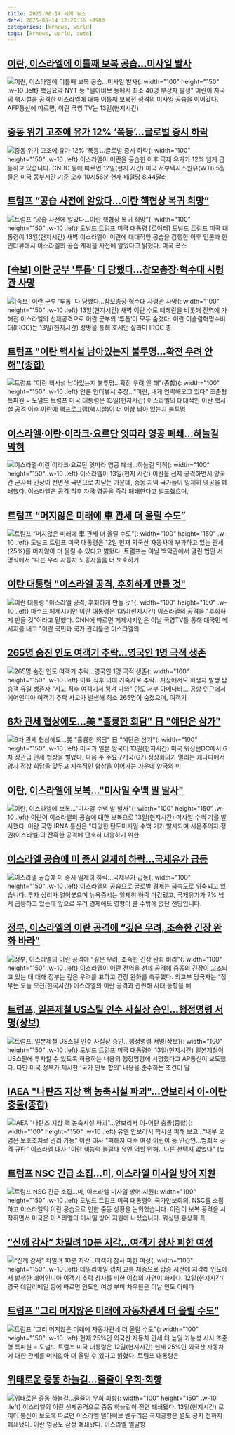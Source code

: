```yaml
---
title: 2025.06.14 세계 뉴스
date: 2025-06-14 12:25:16 +0900
categories: [krnews, world]
tags: [krnews, world, auto]
---
```

## [이란, 이스라엘에 이틀째 보복 공습…미사일 발사](https://n.news.naver.com/mnews/article/079/0004034784)

![이란, 이스라엘에 이틀째 보복 공습…미사일 발사](https://mimgnews.pstatic.net/image/origin/079/2025/06/14/4034784.jpg?type=nf220_150){: width="100" height="150" .w-10 .left}
핵심요약 NYT 등 "텔아비브 등에서 최소 40명 부상자 발생" 이란이 자국의 핵시설을 공격한 이스라엘에 대해 이틀째 보복전 성격의 미사일 공습을 이어갔다. AFP통신에 따르면, 이란 국영 TV는 13일(현지시간)

## [중동 위기 고조에 유가 12% ‘폭등’…글로벌 증시 하락](https://n.news.naver.com/mnews/article/449/0000311763)

![중동 위기 고조에 유가 12% ‘폭등’…글로벌 증시 하락](https://mimgnews.pstatic.net/image/origin/449/2025/06/13/311763.jpg?type=nf220_150){: width="100" height="150" .w-10 .left}
이스라엘이 이란을 공습한 이후 국제 유가가 12% 넘게 급등하고 있습니다. CNBC 등에 따르면 12일(현지 시간) 미국 서부텍사스원유(WTI) 5월물은 미국 동부시간 기준 오후 10시56분 현재 배럴당 8.44달러

## [트럼프 “공습 사전에 알았다…이란 핵협상 복귀 희망”](https://n.news.naver.com/mnews/article/016/0002484604)

![트럼프 “공습 사전에 알았다…이란 핵협상 복귀 희망”](https://mimgnews.pstatic.net/image/origin/016/2025/06/13/2484604.jpg?type=nf220_150){: width="100" height="150" .w-10 .left}
도널드 트럼프 미국 대통령 [로이터] 도널드 트럼프 미국 대통령이 13일(현지시간) 새벽 이스라엘이 이란에 대대적인 공습을 감행한 이후 언론과 한 인터뷰에서 이스라엘의 공습 계획을 사전에 알았다고 밝혔다. 미국 폭스

## [[속보] 이란 군부 '투톱' 다 당했다…참모총장·혁수대 사령관 사망](https://n.news.naver.com/mnews/article/025/0003447868)

![[속보] 이란 군부 '투톱' 다 당했다…참모총장·혁수대 사령관 사망](https://mimgnews.pstatic.net/image/origin/025/2025/06/13/3447868.jpg?type=nf220_150){: width="100" height="150" .w-10 .left}
13일(현지시간) 새벽 이란 수도 테헤란을 비롯해 전역에 가해진 이스라엘의 선제공격으로 이란 군부의 ‘투톱’이 모두 숨졌다. 이란 이슬람혁명수비대(IRGC)는 13일(현지시간) 성명을 통해 호세인 살라미 IRGC 총

## [트럼프 "이란 핵시설 남아있는지 불투명…확전 우려 안 해"(종합)](https://n.news.naver.com/mnews/article/001/0015449085)

![트럼프 "이란 핵시설 남아있는지 불투명…확전 우려 안 해"(종합)](https://mimgnews.pstatic.net/image/origin/001/2025/06/14/15449085.jpg?type=nf220_150){: width="100" height="150" .w-10 .left}
언론 인터뷰서 주장…"이란, 내게 연락해오고 있다" 조준형 특파원 = 도널드 트럼프 미국 대통령은 13일(현지시간) 이스라엘의 대대적인 이란 핵시설 공격 이후 이란에 핵프로그램(핵시설)이 더 이상 남아 있는지 불투명

## [이스라엘·이란·이라크·요르단 잇따라 영공 폐쇄…하늘길 막혀](https://n.news.naver.com/mnews/article/003/0013302423)

![이스라엘·이란·이라크·요르단 잇따라 영공 폐쇄…하늘길 막혀](https://mimgnews.pstatic.net/image/origin/003/2025/06/13/13302423.jpg?type=nf220_150){: width="100" height="150" .w-10 .left}
이스라엘이 13일(현지 시간) 이란을 선제 공격하면서 양국 간 군사적 긴장이 전면전 국면으로 치닫는 가운데, 중동 지역 국가들이 일제히 영공을 폐쇄했다. 이스라엘은 공격 직후 자국 영공을 즉각 폐쇄한다고 발표했으며,

## [트럼프 “머지않은 미래에 車 관세 더 올릴 수도”](https://n.news.naver.com/mnews/article/023/0003910830)

![트럼프 “머지않은 미래에 車 관세 더 올릴 수도”](https://mimgnews.pstatic.net/image/origin/023/2025/06/13/3910830.jpg?type=nf220_150){: width="100" height="150" .w-10 .left}
도널드 트럼프 미국 대통령은 12일 현재 외국산 자동차에 부과하고 있는 관세(25%)를 머지않아 더 올릴 수 있다고 밝혔다. 트럼프는 이날 백악관에서 열린 법안 서명식에서 “나는 우리 자동차 노동자들을 더 보호하기

## [이란 대통령 "이스라엘 공격, 후회하게 만들 것"](https://n.news.naver.com/mnews/article/421/0008311185)

![이란 대통령 "이스라엘 공격, 후회하게 만들 것"](https://mimgnews.pstatic.net/image/origin/421/2025/06/13/8311185.jpg?type=nf220_150){: width="100" height="150" .w-10 .left}
마수드 페제시키안 이란 대통령은 13일(현지시간) 이스라엘의 공격을 "후회하게 만들 것"이라고 말했다. CNN에 따르면 페제시키안은 이날 국영TV틀 통해 대국민 메시지를 내고 "이란 국민과 국가 관리들은 이스라엘의

## [265명 숨진 인도 여객기 추락…영국인 1명 극적 생존](https://n.news.naver.com/mnews/article/586/0000105240)

![265명 숨진 인도 여객기 추락…영국인 1명 극적 생존](https://mimgnews.pstatic.net/image/origin/586/2025/06/13/105240.jpg?type=nf220_150){: width="100" height="150" .w-10 .left}
이륙 직후 의대 기숙사로 추락…지상에서도 희생자 발생 탑승객 유일 생존자 "사고 직후 여객기서 튕겨 나와" 인도 서부 아메다바드 공항 인근에서 에어인디아 여객기 추락 사고가 발생해 최소 265명이 숨졌으며, 여객기

## [6차 관세 협상에도…美 "훌륭한 회담" 日 "예단은 삼가"](https://n.news.naver.com/mnews/article/277/0005607536)

![6차 관세 협상에도…美 "훌륭한 회담" 日 "예단은 삼가"](https://mimgnews.pstatic.net/image/origin/277/2025/06/14/5607536.jpg?type=nf220_150){: width="100" height="150" .w-10 .left}
미국과 일본 양국이 13일(현지시간) 미국 워싱턴DC에서 6차 장관급 관세 협상을 벌였다. 다음 주 주요 7개국(G7) 정상회의가 열리는 캐나다에서 양자 정상 회담을 앞두고 지속적인 협상을 이어가는 가운데 양국의 미

## [이란, 이스라엘에 보복…"미사일 수백 발 발사"](https://n.news.naver.com/mnews/article/079/0004034740)

![이란, 이스라엘에 보복…"미사일 수백 발 발사"](https://mimgnews.pstatic.net/image/origin/079/2025/06/14/4034740.jpg?type=nf220_150){: width="100" height="150" .w-10 .left}
이란이 이스라엘의 공습에 대한 보복으로 13일(현지시간) 미사일 수백 기를 발사했다. 이란 국영 IRNA 통신은 "다양한 탄도미사일 수백 기가 발사되며 시온주의자 정권(이스라엘)의 잔혹한 공격에 단호히 대응하기 위한

## [이스라엘 공습에 미 증시 일제히 하락…국제유가 급등](https://n.news.naver.com/mnews/article/437/0000444617)

![이스라엘 공습에 미 증시 일제히 하락…국제유가 급등](https://mimgnews.pstatic.net/image/origin/437/2025/06/14/444617.jpg?type=nf220_150){: width="100" height="150" .w-10 .left}
이스라엘의 공습으로 글로벌 경제는 급속도로 위축되고 있습니다. 투자 심리가 얼어붙으며 뉴욕증시는 일제히 하락 마감됐고, 국제유가가 7% 넘게 급등하고 있는데 앞으로 우리 경제에도 영향이 클 수밖에 없단 전망입니다.

## [정부, 이스라엘의 이란 공격에 “깊은 우려, 조속한 긴장 완화 바라”](https://n.news.naver.com/mnews/article/028/0002750863)

![정부, 이스라엘의 이란 공격에 “깊은 우려, 조속한 긴장 완화 바라”](https://mimgnews.pstatic.net/image/origin/028/2025/06/13/2750863.jpg?type=nf220_150){: width="100" height="150" .w-10 .left}
이스라엘이 이란 전역을 선제 공격해 중동의 긴장이 고조되고 있는 데 대해 정부는 깊은 우려를 표하고 긴장 완화를 촉구했다. 외교부 당국자는 “정부는 오늘 오전(한국시간) 이스라엘의 이란 공격과 관련해 사태 동향을 예

## [트럼프, 일본제철 US스틸 인수 사실상 승인…행정명령 서명(상보)](https://n.news.naver.com/mnews/article/277/0005607534)

![트럼프, 일본제철 US스틸 인수 사실상 승인…행정명령 서명(상보)](https://mimgnews.pstatic.net/image/origin/277/2025/06/14/5607534.jpg?type=nf220_150){: width="100" height="150" .w-10 .left}
도널드 트럼프 미국 대통령이 13일(현지시간) 일본제철이 US스틸에 투자할 수 있도록 허용하는 내용의 행정명령에 서명했다고 AP통신이 보도했다. 다만 미국 정부가 제시한 '국가 안보 합의' 내용을 준수하는 조건이 달

## [IAEA "나탄즈 지상 핵 농축시설 파괴"…안보리서 이-이란 충돌(종합)](https://n.news.naver.com/mnews/article/001/0015449187)

![IAEA "나탄즈 지상 핵 농축시설 파괴"…안보리서 이-이란 충돌(종합)](https://mimgnews.pstatic.net/image/origin/001/2025/06/14/15449187.jpg?type=nf220_150){: width="100" height="150" .w-10 .left}
유엔 안보리서 핵시설 피해 보고…"내부 오염은 보호조치로 관리 가능" 이란 대사 "피해자 다수 여성·어린이 등 민간인…범죄적 공격 규탄" 이스라엘 대사 "이란 핵능력 늘릴때 유엔 역할 안해…다른 선택지 없었다" (뉴

## [트럼프 NSC 긴급 소집...미, 이스라엘 미사일 방어 지원](https://n.news.naver.com/mnews/article/052/0002205491)

![트럼프 NSC 긴급 소집...미, 이스라엘 미사일 방어 지원](https://mimgnews.pstatic.net/image/origin/052/2025/06/14/2205491.jpg?type=nf220_150){: width="100" height="150" .w-10 .left}
도널드 트럼프 미국 대통령이 국가안보회의, NSC를 소집하고 이스라엘의 이란 공습으로 인한 중동 상황을 논의했습니다. 이란이 보복 공격을 시작하면서 미국은 이스라엘의 미사일 방어 지원에 나섰습니다. 워싱턴 홍상희 특

## [“신께 감사” 차밀려 10분 지각…여객기 참사 피한 여성](https://n.news.naver.com/mnews/article/021/0002715920)

![“신께 감사” 차밀려 10분 지각…여객기 참사 피한 여성](https://mimgnews.pstatic.net/image/origin/021/2025/06/13/2715920.jpg?type=nf220_150){: width="100" height="150" .w-10 .left}
데일리메일 캡처 교통 체증으로 탑승 시간에 지각해 인도에서 발생한 에어인디아 여객기 추락 참사를 피한 여성의 사연이 화제다. 12일(현지시간) 영국 데일리메일 등에 따르면 인도인 여성 부미 차우한은 이날 인도 아메다

## [트럼프 "그리 머지않은 미래에 자동차관세 더 올릴 수도"](https://n.news.naver.com/mnews/article/001/0015447170)

![트럼프 "그리 머지않은 미래에 자동차관세 더 올릴 수도"](https://mimgnews.pstatic.net/image/origin/001/2025/06/13/15447170.jpg?type=nf220_150){: width="100" height="150" .w-10 .left}
현재 25%인 외국산 자동차 관세 더 높일 가능성 시사 조준형 특파원 = 도널드 트럼프 미국 대통령은 12일(현지시간) 현재 25%인 외국산 자동차에 대한 관세를 머지않아 더 올릴 수 있다고 밝혔다. 트럼프 대통령은

## [위태로운 중동 하늘길…줄줄이 우회·회항](https://n.news.naver.com/mnews/article/215/0001212666)

![위태로운 중동 하늘길…줄줄이 우회·회항](https://mimgnews.pstatic.net/image/origin/215/2025/06/13/1212666.jpg?type=nf220_150){: width="100" height="150" .w-10 .left}
이스라엘의 이란 선제공격으로 중동 하늘길이 전면 폐쇄됐다. 13일(현지시간) 로이터 통신이 보도에 따르면 이스라엘 텔아비브 벤구리온 국제공항은 별도 공지 전까지 폐쇄됐다. 이란 영공도 잠정 폐쇄됐다. 이스라엘 엘알항

